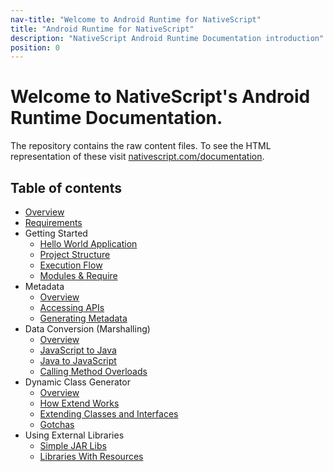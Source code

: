 ```yaml
---
nav-title: "Welcome to Android Runtime for NativeScript"
title: "Android Runtime for NativeScript"
description: "NativeScript Android Runtime Documentation introduction"
position: 0
---
```


# Welcome to NativeScript's Android Runtime Documentation.
The repository contains the raw content files. To see the HTML representation of these visit [nativescript.com/documentation](http://nsbuild01/docs/README.html).

## Table of contents
* [Overview](./overview.md)
* [Requirements](./requirements.md)
* Getting Started
	* [Hello World Application](./getting-started/hello-world.md)
	* [Project Structure](./getting-started/project-structure.md)
	* [Execution Flow](./getting-started/execution-flow.md)
	* [Modules & Require](./getting-started/require.md)
* Metadata
	* [Overview](./metadata/overview.md)
	* [Accessing APIs](./metadata/accessing-packages.md)
	* [Generating Metadata](./metadata/generator.md)
* Data Conversion (Marshalling)
	* [Overview](./marshalling/overview.md)
	* [JavaScript to Java](./marshalling/js-to-java.md)
	* [Java to JavaScript](./marshalling/java-to-js.md)
	* [Calling Method Overloads](./marshalling/overloads.md)
* Dynamic Class Generator
	* [Overview](./generator/overview.md)
	* [How Extend Works](./generator/how-extend-works.md)
	* [Extending Classes and Interfaces](./generator/extend-class-interface.md)
	* [Gotchas](./generator/gotchas.md)
* Using External Libraries
	* [Simple JAR Libs](./external-libs/jars.md)
	* [Libraries With Resources](./external-libs/resource-libs.md)
